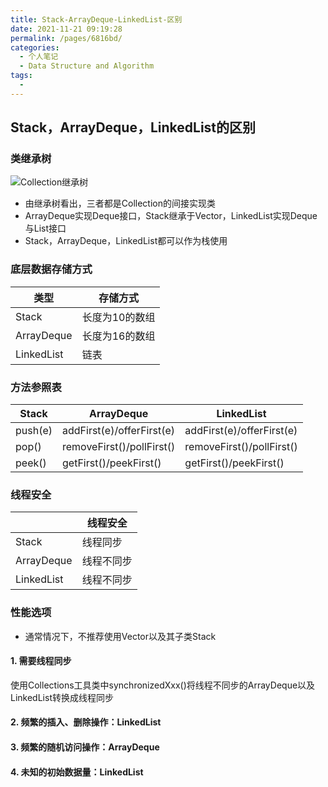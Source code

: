```yaml
---
title: Stack-ArrayDeque-LinkedList-区别
date: 2021-11-21 09:19:28
permalink: /pages/6816bd/
categories:
  - 个人笔记
  - Data Structure and Algorithm
tags:
  - 
---
```

## Stack，ArrayDeque，LinkedList的区别



### 类继承树

![Collection继承树](https://cdn.jsdelivr.net/gh/Sunc4127/image-hosting/202111210920707.png)



-   由继承树看出，三者都是Collection的间接实现类
-   ArrayDeque实现Deque接口，Stack继承于Vector，LinkedList实现Deque与List接口
-   Stack，ArrayDeque，LinkedList都可以作为栈使用



### 底层数据存储方式

| 类型       | 存储方式       |
| ---------- | -------------- |
| Stack      | 长度为10的数组 |
| ArrayDeque | 长度为16的数组 |
| LinkedList | 链表           |



### 方法参照表

| Stack   | ArrayDeque                | LinkedList                |
| ------- | ------------------------- | ------------------------- |
| push(e) | addFirst(e)/offerFirst(e) | addFirst(e)/offerFirst(e) |
| pop()   | removeFirst()/pollFirst() | removeFirst()/pollFirst() |
| peek()  | getFirst()/peekFirst()    | getFirst()/peekFirst()    |



### 线程安全

|            | 线程安全   |
| ---------- | ---------- |
| Stack      | 线程同步   |
| ArrayDeque | 线程不同步 |
| LinkedList | 线程不同步 |



### 性能选项

-   通常情况下，不推荐使用Vector以及其子类Stack



#### 1. 需要线程同步

  使用Collections工具类中synchronizedXxx()将线程不同步的ArrayDeque以及LinkedList转换成线程同步

#### 2. 频繁的插入、删除操作：LinkedList

#### 3. 频繁的随机访问操作：ArrayDeque

#### 4. 未知的初始数据量：LinkedList